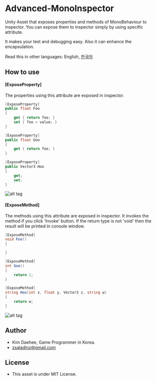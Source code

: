 # Advanced-MonoInspector

Unity Asset that exposes properties and methods of MonoBehaviour to inspector. You can expose them to inspector simply by using specific attribute.

It makes your test and debugging easy. Also it can enhance the encapsulation.

Read this in other languages: English, [한국어](README_koKR.md)

## How to use
#### [ExposeProperty] 

The properties using this attribute are exposed in inspector.
```C#
[ExposeProperty]
public float Foo
{
    get { return foo; }
    set { foo = value; }
}

[ExposeProperty]
public float Goo
{
    get { return foo; }
}

[ExposeProperty]
public Vector3 Hoo
{
    get;
    set;
}
```
![alt tag](https://cloud.githubusercontent.com/assets/6466389/13378360/1fb31380-de47-11e5-8847-d9ae57c93676.png)


#### [ExposeMethod]

The methods using this attribute are exposed in inspector. It invokes the method if you click 'Invoke' button. If the return type is not 'void' then the result will be printed in console window.
```C#
[ExposeMethod]
void Foo()
{

}

[ExposeMethod]
int Goo()
{
    return 1;
}

[ExposeMethod]
string Hoo(int x, float y, Vector3 z, string w)
{
    return w;
}
```
![alt tag](https://cloud.githubusercontent.com/assets/6466389/13372890/ddba00c6-dd9a-11e5-86a4-82a9302c0e07.png)

## Author
- Kim Daehee, Game Programmer in Korea.
- zsaladinz@gmail.com

## License
- This asset is under MIT License.

